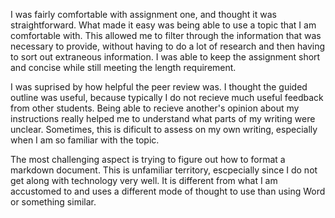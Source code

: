 I was fairly comfortable with assignment one, and thought it was straightforward. What made it easy was being able to use a topic that I am comfortable with. This allowed me to filter through the information that was necessary to provide, without having to do a lot of research and then having to sort out extraneous information. I was able to keep the assignment short and concise while still meeting the length requirement.  

I was suprised by how helpful the peer review was. I thought the guided outline was useful, because typically I do not recieve much useful feedback from other students. Being able to recieve another's opinion about my instructions really helped me to understand what parts of my writing were unclear. Sometimes, this is dificult to assess on my own writing, especially when I am so familiar with the topic. 

The most challenging aspect is trying to figure out how to format a markdown document. This is unfamiliar territory, escpecially since I do not get along with technology very well. It is different from what I am accustomed to and uses a different mode of thought to use than using Word or something similar. 
